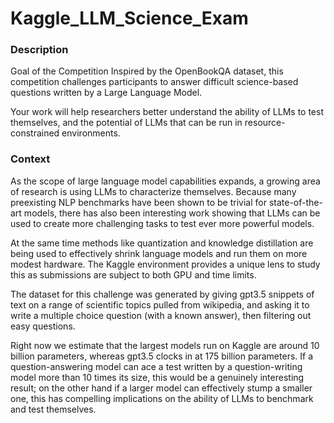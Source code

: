 # Kaggle_LLM_Science_Exam
### Description
Goal of the Competition
Inspired by the OpenBookQA dataset, this competition challenges participants to answer difficult science-based questions written by a Large Language Model.

Your work will help researchers better understand the ability of LLMs to test themselves, and the potential of LLMs that can be run in resource-constrained environments.

### Context
As the scope of large language model capabilities expands, a growing area of research is using LLMs to characterize themselves. Because many preexisting NLP benchmarks have been shown to be trivial for state-of-the-art models, there has also been interesting work showing that LLMs can be used to create more challenging tasks to test ever more powerful models.

At the same time methods like quantization and knowledge distillation are being used to effectively shrink language models and run them on more modest hardware. The Kaggle environment provides a unique lens to study this as submissions are subject to both GPU and time limits.

The dataset for this challenge was generated by giving gpt3.5 snippets of text on a range of scientific topics pulled from wikipedia, and asking it to write a multiple choice question (with a known answer), then filtering out easy questions.

Right now we estimate that the largest models run on Kaggle are around 10 billion parameters, whereas gpt3.5 clocks in at 175 billion parameters. If a question-answering model can ace a test written by a question-writing model more than 10 times its size, this would be a genuinely interesting result; on the other hand if a larger model can effectively stump a smaller one, this has compelling implications on the ability of LLMs to benchmark and test themselves.
